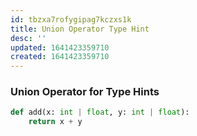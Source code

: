 ```yaml
---
id: tbzxa7rofygipag7kczxs1k
title: Union Operator Type Hint
desc: ''
updated: 1641423359710
created: 1641423359710
---
```



### Union Operator for Type Hints

```python
def add(x: int | float, y: int | float):
	return x + y
```
